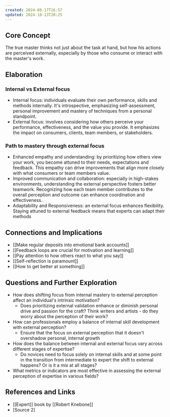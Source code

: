 ```yaml
---
created: 2024-08-17T16:57
updated: 2024-10-13T20:25
---
```


## Core Concept
The true master thinks not just about the task at hand, but how his actions are perceived externally, especially by those who consume or interact with the master's work.

## Elaboration

### Internal vs External focus
- Internal focus: individuals evaluate their own performance, skills and methods internally. It's introspective, emphasizing self-assessment, personal improvement and mastery of techniques from a personal standpoint.
- External focus: involves considering how others perceive your performance, effectiveness, and the value you provide. It emphasizes the impact on consumers, clients, team members, or stakeholders.
### Path to mastery through external focus
- Enhanced empathy and understanding: by prioritizing how others view your work, you become attuned to their needs, expectations and feedback. This empathy can drive improvements that align more closely with what consumers or team members value.
- Improved communication and collaboration: especially in high-stakes environments, understanding the external perspective fosters better teamwork. Recognizing how each team member contributes to the overall perception and outcome can enhance coordination and effectiveness.
- Adaptability and Responsiveness: an external focus enhances flexibility. Staying attuned to external feedback means that experts can adapt their methods

## Connections and Implications
- [[Make regular deposits into emotional bank accounts]]
- [[Feedback loops are crucial for motivation and learning]]
- [[Pay attention to how others react to what you say]]
- [[Self-reflection is paramount]]
- [[How to get better at something]]

## Questions and Further Exploration
- How does shifting focus from internal mastery to external perception affect an individual's intrinsic motivation?
	- Does prioritizing external validation enhance or diminish personal drive and passion for the craft? Think writers and artists - do they worry about the perception of their work?
- How can professionals employ a balance of internal skill development with external perception?
	- Ensure that the focus on external perception that it doesn't overshadow personal, internal growth
- How does the balance between internal and external focus vary across different stages of expertise?
	- Do novices need to focus solely on internal skills and at some point in the transition from intermediate to expert the shift to external happens? Or is it a mix at all stages?
- What metrics or indicators are most effective in assessing the external perception of expertise in various fields?

## References and Links
- [[Expert]] book by [[Robert Knebone]]
- [Source 2]